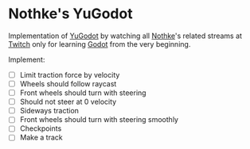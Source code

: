 # Nothke's YuGodot

Implementation of [YuGodot](https://itch.io/jam/stop-waiting-for-godot/rate/1189296) by watching all [Nothke](https://twitter.com/nothke)'s related streams at [Twitch](https://www.twitch.tv/videos/1140069904) only for learning [Godot](https://godotengine.org/) from the very beginning.

Implement:

* [ ] Limit traction force by velocity
* [ ] Wheels should follow raycast
* [ ] Front wheels should turn with steering
* [ ] Should not steer at 0 velocity
* [ ] Sideways traction
* [ ] Front wheels should turn with steering smoothly
* [ ] Checkpoints
* [ ] Make a track
